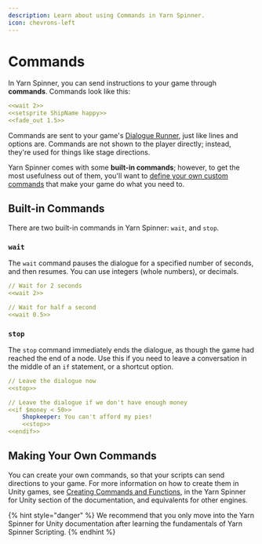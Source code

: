 ```yaml
---
description: Learn about using Commands in Yarn Spinner.
icon: chevrons-left
---
```


# Commands

In Yarn Spinner, you can send instructions to your game through **commands**. Commands look like this:

```yaml
<<wait 2>>
<<setsprite ShipName happy>>
<<fade_out 1.5>>
```

Commands are sent to your game's [Dialogue Runner](../yarn-spinner-for-unity/components/dialogue-runner.md), just like lines and options are. Commands are not shown to the player directly; instead, they're used for things like stage directions.

Yarn Spinner comes with some **built-in commands**; however, to get the most usefulness out of them, you'll want to [define your own custom commands](../yarn-spinner-for-unity/creating-commands-functions.md) that make your game do what you need to.

## Built-in Commands

There are two built-in commands in Yarn Spinner: `wait`, and `stop`.

### `wait`

The `wait` command pauses the dialogue for a specified number of seconds, and then resumes. You can use integers (whole numbers), or decimals.

```yaml
// Wait for 2 seconds
<<wait 2>>

// Wait for half a second
<<wait 0.5>>
```

### `stop`

The `stop` command immediately ends the dialogue, as though the game had reached the end of a node. Use this if you need to leave a conversation in the middle of an `if` statement, or a shortcut option.

```yaml
// Leave the dialogue now
<<stop>>

// Leave the dialogue if we don't have enough money
<<if $money < 50>>
    Shopkeeper: You can't afford my pies!
    <<stop>>
<<endif>>
```

## Making Your Own Commands

You can create your own commands, so that your scripts can send directions to your game. For more information on how to create them in Unity games, see [Creating Commands and Functions](../yarn-spinner-for-unity/creating-commands-functions.md), in the Yarn Spinner for Unity section of the documentation, and equivalents for other engines.

{% hint style="danger" %}
We recommend that you only move into the Yarn Spinner for Unity documentation after learning the fundamentals of Yarn Spinner Scripting.
{% endhint %}
